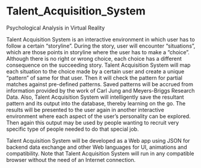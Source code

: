 # Talent_Acquisition_System
Psychological Analysis in Virtual Reality

Talent Acquisition System is an interactive environment in which user has to follow a certain “storyline”. During the story, user will encounter “situations”, which are those points in storyline where the user has to make a “choice”. Although there is no right or wrong choice, each choice has a different consequence on the succeeding story. Talent Acquisition System will map each situation to the choice made by a certain user and create a unique “pattern” of same for that user. Then it will check the pattern for partial matches against pre-defined patterns. Saved patterns will be accrued from information provided by the work of Carl Jung and Meyers-Briggs Research Data. Also, Talent Acquisition System will intelligently save the resultant pattern and its output into the database, thereby learning on the go. The results will be presented to the user again in another interactive environment where each aspect of the user’s personality can be explored. Then again this output may be used by people wanting to recruit very specific type of people needed to do that special job.

Talent Acquisition System will be developed as a Web app using JSON for backend data exchange and other Web languages for UI, animations and compatibility. Note that Talent Acquisition System will run in any compatible browser without the need of an Internet connection.
